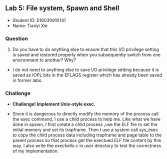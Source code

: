 ## Lab 5: File system, Spawn and Shell

- Student ID: 516030910141
- Name: Tianyi Xie

### Question

1. Do you have to do anything else to ensure that this I/O privilege setting is saved and restored properly when you subsequently switch from one environment to another? Why?

- I do not need to anything else to save I/O privilege setting because it is saved as IOPL bits in the EFLAGS register which has already been saved in former labs.

### Challenge

- **Challenge! Implement Unix-style exec.**

- Since it is dangerous to directly modify the memory of the process call the exec command, I use a child process to help me. Like what we have done in spawn, I first create a child process ,use the ELF file to set the initial memory and set its trapframe. Then I use a system call sys_exec to copy the child process data including trapframe and page table to the parent process so that process get the exectued ELF file content by this way. I also write the exechello.c in user directory to test the correctness of my implementation.    